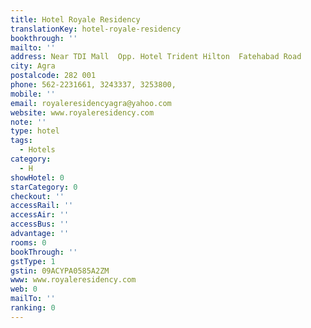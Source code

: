 ```yaml
---
title: Hotel Royale Residency
translationKey: hotel-royale-residency
bookthrough: ''
mailto: ''
address: Near TDI Mall  Opp. Hotel Trident Hilton  Fatehabad Road
city: Agra
postalcode: 282 001
phone: 562-2231661, 3243337, 3253800,
mobile: ''
email: royaleresidencyagra@yahoo.com
website: www.royaleresidency.com
note: ''
type: hotel
tags:
  - Hotels
category:
  - H
showHotel: 0
starCategory: 0
checkout: ''
accessRail: ''
accessAir: ''
accessBus: ''
advantage: ''
rooms: 0
bookThrough: ''
gstType: 1
gstin: 09ACYPA0585A2ZM
www: www.royaleresidency.com
web: 0
mailTo: ''
ranking: 0
---
```







